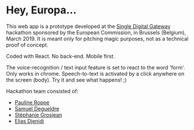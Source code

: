 # Hey, Europa...

This web app is a prototype developed at the [Single Digital Gateway](https://europa.eu/newsroom/events/brussels-single-digital-gateway-hackathon_en) hackathon sponsored by the European Commission, in Brussels (Belgium), March 2019.
It is meant only for pitching magic purposes, not as a technical proof of concept.

Coded with React. No back-end. Mobile first.

The voice-recognition / text input feature is set to react to the word 'form'. Only works in chrome.
Speech-to-text is activated by a click anywhere on the screen (body). Try it and see what happens! ;)

Hackathon team consisted of:
- [Pauline Roppe](https://www.linkedin.com/in/pauline-roppe-48b265162/)
- [Samuel Degueldre](https://www.linkedin.com/in/samuel-degueldre-60507842/)
- [Stéphanie Grosjean](https://www.linkedin.com/in/st%C3%A9phanie-grosjean-2099bb178/)
- [Elias Djenidi](https://www.linkedin.com/in/eliasdjenidi/)
